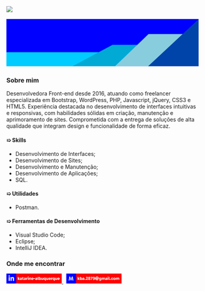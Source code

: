 ![](https://komarev.com/ghpvc/?username=katarine-b-albuquerque&color=006bed)

<img width="100%" height="125px" src="./imagens/banner2.png" alt="Banner"/>

### Sobre mim

Desenvolvedora Front-end desde 2016, atuando como freelancer especializada em Bootstrap, WordPress, PHP, Javascript, jQuery, CSS3 e HTML5. Experiência destacada no desenvolvimento de interfaces intuitivas e responsivas, com habilidades sólidas em criação, manutenção e aprimoramento de sites. Comprometida com a entrega de soluções de alta qualidade que integram design e funcionalidade de forma eficaz.

#### &#10159; Skills

* Desenvolvimento de Interfaces;
* Desenvolvimento de Sites;
* Desenvolvimento e Manutenção;
* Desenvolvimento de Aplicações;
* SQL.


#### &#10159; Utilidades

* Postman.

#### &#10159; Ferramentas de Desenvolvimento

* Visual Studio Code;
* Eclipse;
* IntelliJ IDEA.

### Onde me encontrar

<p float="left">
    <a href="https://www.linkedin.com/in/katarine-albuquerque/" target="_blank">
        <img width="145" src="./imagens/linkedin_cor.png" alt="Linkedin"/>
    </a>
    &nbsp;
    <a href="mailto:kba.2879@gmail.com">
        <img width="145" src="./imagens/email.png" alt="E-mail"/>
    </a>
</p>